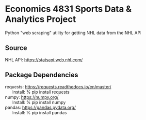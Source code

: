 # Economics 4831 Sports Data & Analytics Project
Python "web scraping" utility for getting NHL data from the NHL API

## Source
NHL API: https://statsapi.web.nhl.com/

## Package Dependencies
requests: https://requests.readthedocs.io/en/master/ <br />
&nbsp;&nbsp;&nbsp;&nbsp;&nbsp; Install: % pip install requests <br />
numpy: https://numpy.org/ <br />
&nbsp;&nbsp;&nbsp;&nbsp;&nbsp; Install: % pip install numpy <br />
pandas: https://pandas.pydata.org/ <br />
&nbsp;&nbsp;&nbsp;&nbsp;&nbsp; Install: % pip install pandas <br />
